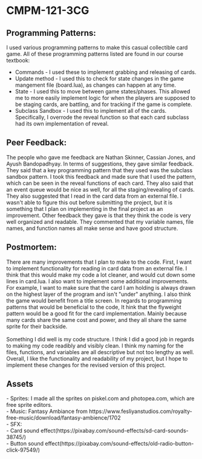 # CMPM-121-3CG

<h2>Programming Patterns:</h2>

I used various programming patterns to make this casual collectible card game. All of these programming patterns listed are found in our course textbook:

- Commands - I used these to implement grabbing and releasing of cards.
- Update method - I used this to check for state changes in the game mangement file (board.lua), as changes can happen at any time.
- State - I used this to move between game states/phases. This allowed me to more easily implement logic for when the players are supposed to be staging cards, are battling, and for tracking if the game is complete.
- Subclass Sandbox - I used this to implement all of the cards. Specifically, I overrode the reveal function so that each card subclass had its own implementation of reveal.

<h2>Peer Feedback:</h2>

The people who gave me feedback are Nathan Skinner, Cassian Jones, and Ayush Bandopadhyay. In terms of suggestions, they gave similar feedback. They said that a key programming pattern that they used was the subclass sandbox pattern. I took this feedback and made sure that I used the pattern, which can be seen in the reveal functions of each card. They also said that an event queue would be nice as well, for all the staging/revealing of cards. They also suggested that I read in the card data from an external file. I wasn't able to figure this out before submitting the project, but it is something that I plan on implementing in the final project as an improvement. Other feedback they gave is that they think the code is very well organized and readable. They commented that my variable names, file names, and function names all make sense and have good structure.

<h2>Postmortem:</h2>

There are many improvements that I plan to make to the code. First, I want to implement functionality for reading in card data from an external file. I think that this would make my code a lot cleaner, and would cut down some lines in card.lua. I also want to implement some additional improvements. For example, I want to make sure that the card I am holding is always drawn on the highest layer of the program and isn't "under" anything. I also think the game would benefit from a title screen. In regards to programming patterns that would be beneficial to the code, It hink that the flyweight pattern would be a good fit for the card implementation. Mainly because many cards share the same cost and power, and they all share the same sprite for their backside. <br><br>
Something I did well is my code structure. I think I did a good job in regards to making my code readibly and visibly clean. I think my naming for the files, functions, and variables are all descriptive but not too lengthy as well. Overall, I like the functionality and readability of my project, but I hope to implement these changes for the revised version of this project.

<h2>Assets</h2>
- Sprites: I made all the sprites on piskel.com and photopea.com, which are free sprite editors. <br>
- Music: Fantasy Ambiance from https://www.fesliyanstudios.com/royalty-free-music/download/fantasy-ambience/1702 <br>
- SFX: <br>
  - Card sound effect(https://pixabay.com/sound-effects/sd-card-sounds-38745/) <br>
  - Button sound effect(https://pixabay.com/sound-effects/old-radio-button-click-97549/)
